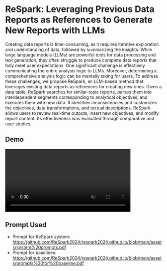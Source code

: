 # ReSpark: Leveraging Previous Data Reports as References to Generate New Reports with LLMs

Creating data reports is time-consuming, as it requires iterative exploration and understanding of data, followed by summarizing the insights. While large language models (LLMs) are powerful tools for data processing and text generation, they often struggle to produce complete data reports that fully meet user expectations. One significant challenge is effectively communicating the entire analysis logic to LLMs. Moreover, determining a comprehensive analysis logic can be mentally taxing for users. To address these challenges, we propose ReSpark, an LLM-based method that leverages existing data reports as references for creating new ones. Given a data table, ReSpark searches for similar-topic reports, parses them into interdependent segments corresponding to analytical objectives, and executes them with new data. It identifies inconsistencies and customizes the objectives, data transformations, and textual descriptions. ReSpark allows users to review real-time outputs, insert new objectives, and modify report content. Its effectiveness was evaluated through comparative and user studies.

## Demo

<video width="80%" controls loop="" muted="" autoplay="">
    <source src="https://github.com/ReSpark2024/respark2024.github.io/raw/main/assets/demo.mp4">
</video>

## Prompt Used

 * Prompt for ReSpark system: https://github.com/ReSpark2024/respark2024.github.io/blob/main/assets/system%20prompts.pdf
 * Prompt for baselines: https://github.com/ReSpark2024/respark2024.github.io/blob/main/assets/prompts%20for%20baseline.pdf
